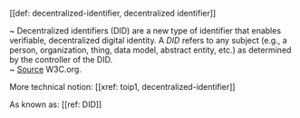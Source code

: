 [[def: decentralized-identifier, decentralized identifier]]

~ Decentralized identifiers (DID) are a new type of identifier that enables verifiable, decentralized digital identity. A _DID_ refers to any subject (e.g., a person, organization, thing, data model, abstract entity, etc.) as determined by the controller of the DID.  
~ [Source](https://www.w3.org/TR/did-core/) W3C.org.

More technical notion: [[xref: toip1, decentralized-identifier]]

As known as: [[ref: DID]]